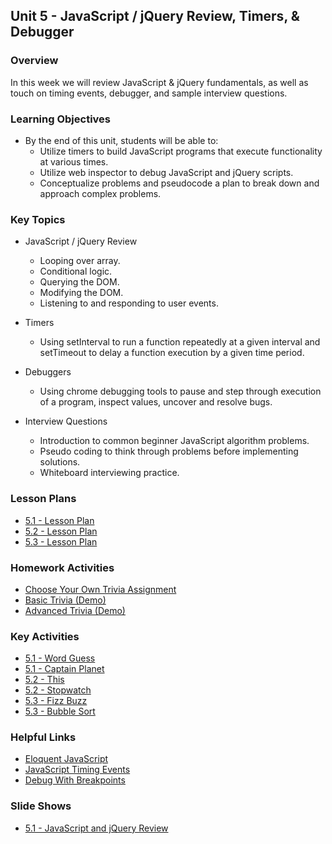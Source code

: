 ## Unit 5 - JavaScript / jQuery Review, Timers, & Debugger

### Overview

In this week we will review JavaScript & jQuery fundamentals, as well as touch on timing events, debugger, and sample interview questions.

### Learning Objectives

* By the end of this unit, students will be able to:
  * Utilize timers to build JavaScript programs that execute functionality at various times.
  * Utilize web inspector to debug JavaScript and jQuery scripts.
  * Conceptualize problems and pseudocode a plan to break down and approach complex problems.

### Key Topics

* JavaScript / jQuery Review
  * Looping over array.
  * Conditional logic.
  * Querying the DOM.
  * Modifying the DOM.
  * Listening to and responding to user events.

* Timers
  * Using setInterval to run a function repeatedly at a given interval and setTimeout to delay a function execution by a given time period.

* Debuggers
  * Using chrome debugging tools to pause and step through execution of a program, inspect values, uncover and resolve bugs.

* Interview Questions
  * Introduction to common beginner JavaScript algorithm problems.
  * Pseudo coding to think through problems before implementing solutions.
  * Whiteboard interviewing practice.


### Lesson Plans

* [5.1 - Lesson Plan](01-Day/01-Day-LessonPlan.md)
* [5.2 - Lesson Plan](02-Day/02-Day-LessonPlan.md)
* [5.3 - Lesson Plan](03-Day/03-Day-LessonPlan.md)

### Homework Activities

* [Choose Your Own Trivia Assignment](https://youtu.be/xhmmiRmxQ8Q)
* [Basic Trivia (Demo)](https://youtu.be/fBIj8YsA9dk)
* [Advanced Trivia (Demo)](https://youtu.be/xhmmiRmxQ8Q)

### Key Activities

* [5.1 - Word Guess](../../../01-Class-Content/05-timers/01-Activities/01-WordGuess)
* [5.1 - Captain Planet](../../../01-Class-Content/05-timers/01-Activities/02-CaptainPlanet)
* [5.2 - This](../../../01-Class-Content/05-timers/01-Activities/05-This)
* [5.2 - Stopwatch](../../../01-Class-Content/05-timers/01-Activities/10-Stopwatch)
* [5.3 - Fizz Buzz](../../../01-Class-Content/05-timers/01-Activities/16-FizzBuzz)
* [5.3 - Bubble Sort](../../../01-Class-Content/05-timers/01-Activities/13-BubbleSort)

### Helpful Links

* [Eloquent JavaScript](http://eloquentjavascript.net/)
* [JavaScript Timing Events](http://www.w3schools.com/js/js_timing.asp)
* [Debug With Breakpoints](https://developers.google.com/web/tools/chrome-devtools/debug/breakpoints/?hl=en)

### Slide Shows

* [5.1 - JavaScript and jQuery Review](https://docs.google.com/presentation/d/1jEO_4yRmeXRbuS39XqBMX18On4nwcz9vrt3vpxwSpVA/edit?usp=sharing)
